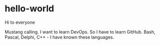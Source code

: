 # hello-world

Hi to everyone

Mustang calling. I want to learn DevOps. So I have to learn GitHub.
Bash, Pascal, Delphi, С++ - I have known these languages.
